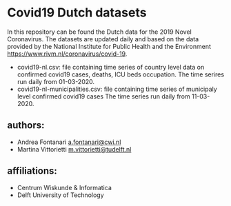 
# Covid19 Dutch datasets
In this repository can be found the Dutch data for the 2019 Novel Coronavirus. The datasets are updated daily and based on the data provided by the National Institute for Public Health and the Environment https://www.rivm.nl/coronavirus/covid-19.



* covid19-nl.csv: file containing time series of country level data on confirmed covid19 cases, deaths, ICU beds occupation.
  The time serires run daily from 01-03-2020.
* covid19-nl-municipalities.csv: file containing time series of municipaly level confirmed covid19 cases
 The time series run daily from 11-03-2020.


## authors:
 - Andrea Fontanari a.fontanari@cwi.nl
 - Martina Vittorietti m.vittorietti@tudelft.nl
 
## affiliations:
- Centrum Wiskunde & Informatica
- Delft University of Technology
